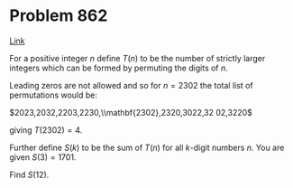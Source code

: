# Problem 862

[Link](https://projecteuler.net/problem=862)

For a positive integer $n$ define $T(n)$ to be the number of strictly larger integers which can be formed by permuting the digits of $n$.

Leading zeros are not allowed and so for $n = 2302$ the total list of permutations would be:

$2023,2032,2203,2230,\\mathbf{2302},2320,3022,32 02,3220$

giving $T(2302)=4$.

Further define $S(k)$ to be the sum of $T(n)$ for all $k$-digit numbers $n$. You are given $S(3) = 1701$.

Find $S(12)$.
